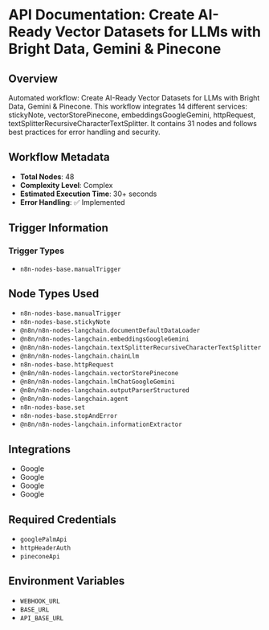 # API Documentation: Create AI-Ready Vector Datasets for LLMs with Bright Data, Gemini & Pinecone

## Overview
Automated workflow: Create AI-Ready Vector Datasets for LLMs with Bright Data, Gemini & Pinecone. This workflow integrates 14 different services: stickyNote, vectorStorePinecone, embeddingsGoogleGemini, httpRequest, textSplitterRecursiveCharacterTextSplitter. It contains 31 nodes and follows best practices for error handling and security.

## Workflow Metadata
- **Total Nodes**: 48
- **Complexity Level**: Complex
- **Estimated Execution Time**: 30+ seconds
- **Error Handling**: ✅ Implemented

## Trigger Information
### Trigger Types
- `n8n-nodes-base.manualTrigger`

## Node Types Used
- `n8n-nodes-base.manualTrigger`
- `n8n-nodes-base.stickyNote`
- `@n8n/n8n-nodes-langchain.documentDefaultDataLoader`
- `@n8n/n8n-nodes-langchain.embeddingsGoogleGemini`
- `@n8n/n8n-nodes-langchain.textSplitterRecursiveCharacterTextSplitter`
- `@n8n/n8n-nodes-langchain.chainLlm`
- `n8n-nodes-base.httpRequest`
- `@n8n/n8n-nodes-langchain.vectorStorePinecone`
- `@n8n/n8n-nodes-langchain.lmChatGoogleGemini`
- `@n8n/n8n-nodes-langchain.outputParserStructured`
- `@n8n/n8n-nodes-langchain.agent`
- `n8n-nodes-base.set`
- `n8n-nodes-base.stopAndError`
- `@n8n/n8n-nodes-langchain.informationExtractor`

## Integrations
- Google
- Google
- Google
- Google

## Required Credentials
- `googlePalmApi`
- `httpHeaderAuth`
- `pineconeApi`

## Environment Variables
- `WEBHOOK_URL`
- `BASE_URL`
- `API_BASE_URL`
